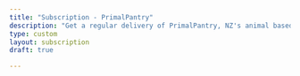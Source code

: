 ```yaml
---
title: "Subscription - PrimalPantry"
description: "Get a regular delivery of PrimalPantry, NZ's animal based wellness drink"
type: custom
layout: subscription
draft: true

---
```



